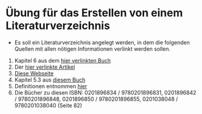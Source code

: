 # Übung für das Erstellen von einem Literaturverzeichnis

- Es soll ein Literaturverzeichnis angelegt werden, in dem die folgenden Quellen mit allen nötigen Informationen verlinkt werden sollen.

1. Kapitel 6 aus dem [hier verlinkten Buch](https://www.google.de/books/edition/Eine_kurze_Geschichte_der_Zeit/-oVtAgAAQBAJ?hl=de&gbpv=0)
2. Der [hier verlinkte Artikel](https://www.getabstract.com/de/zusammenfassung/die-physiker/4861)
3. [Diese Webseite](https://de.wikipedia.org/wiki/Git)
4. Kapitel 5.3 aus [diesem Buch](https://www.google.de/books/edition/Clean_Code_Refactoring_Patterns_Testen_u/zJZbAgAAQBAJ?hl=de&gbpv=1)
5. Definitionen entnommen [hier](https://www.mdr.de/wissen/was-ist-zeit-raumzeit-100.html)
6. Die Bücher zu diesen ISBN: 0201896834 / 9780201896831, 0201896842 / 9780201896848, 0201896850 / 9780201896855, 0201038048 / 9780201038040 (Seite 82)
